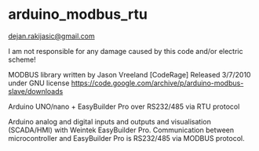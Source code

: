 # arduino_modbus_rtu

dejan.rakijasic@gmail.com

I am not responsible for any damage caused by this code and/or electric scheme!

 MODBUS library written by Jason Vreeland [CodeRage]
 Released 3/7/2010 under GNU license
 https://code.google.com/archive/p/arduino-modbus-slave/downloads

Arduino UNO/nano + EasyBuilder Pro over RS232/485 via RTU protocol

Arduino analog and digital inputs and outputs and visualisation (SCADA/HMI) with Weintek EasyBuilder Pro.
Communication between microcontroller and EasyBuilder Pro is RS232/485 via MODBUS protocol.
